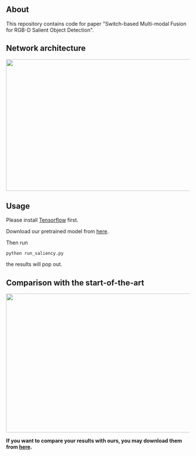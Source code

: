 ## About
This repository contains code for paper "Switch-based Multi-modal Fusion for RGB-D Salient Object Detection".

## Network architecture

<img width="600" height="360" src="https://ws4.sinaimg.cn/large/006tNbRwly1fylb9ym6uuj31ej0u0tld.jpg"/>

## Usage

Please install [Tensorflow](https://tensorflow.google.cn/install/) first.

Download our pretrained model from [here](https://pan.baidu.com/s/1ecs2ZZHCmZivokD2Cah10Q).

Then run

```
python run_saliency.py
```
the results will pop out.

## Comparison with the start-of-the-art

<img width="600" height="380" src="https://ws4.sinaimg.cn/large/006tNbRwly1fylhnnfhipj314s0qc7q0.jpg"/>

**If you want to compare your results with ours, you may download them from [here](https://pan.baidu.com/s/1YlGdktzCzVmQL2PJp-pFIg).**
